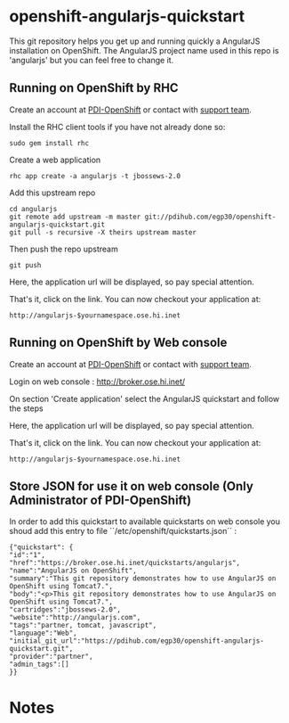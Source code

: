 openshift-angularjs-quickstart
==============================

This git repository helps you get up and running quickly a AngularJS
installation on OpenShift.  The AngularJS project name used in this repo
is 'angularjs' but you can feel free to change it.

Running on OpenShift by RHC
---------------------------

Create an account at [PDI-OpenShift](http://broker.ose.hi.inet/) or contact with [support team](mailto:engapa@aurigae.com).

Install the RHC client tools if you have not already done so:
    
    sudo gem install rhc

Create a web application

    rhc app create -a angularjs -t jbossews-2.0

Add this upstream repo

    cd angularjs
    git remote add upstream -m master git://pdihub.com/egp30/openshift-angularjs-quickstart.git
    git pull -s recursive -X theirs upstream master

Then push the repo upstream

    git push

Here, the application url will be displayed, so pay special attention.
	
That's it, click on the link. You can now checkout your application at:

    http://angularjs-$yournamespace.ose.hi.inet

Running on OpenShift by Web console
-----------------------------------

Create an account at [PDI-OpenShift](http://broker.ose.hi.inet/) or contact with [support team](mailto:engapa@aurigae.com).

Login on web console :  http://broker.ose.hi.inet/

On section 'Create application' select the AngularJS quickstart and follow the steps

Here, the application url will be displayed, so pay special attention.
	
That's it, click on the link. You can now checkout your application at:

    http://angularjs-$yournamespace.ose.hi.inet

Store JSON for use it on web console (Only Administrator of PDI-OpenShift)
--------------------------------------------------------------------------

In order to add this quickstart to available quickstarts on web console you shoud add this entry to file ´´/etc/openshift/quickstarts.json´´ :

    {"quickstart": {
    "id":"1",
    "href":"https://broker.ose.hi.inet/quickstarts/angularjs",
    "name":"AngularJS on OpenShift",
    "summary":"This git repository demonstrates how to use AngularJS on OpenShift using Tomcat7.",
    "body":"<p>This git repository demonstrates how to use AngularJS on OpenShift using Tomcat7.",
    "cartridges":"jbossews-2.0",
    "website":"http://angularjs.com",
    "tags":"partner, tomcat, javascript",
    "language":"Web",
    "initial_git_url":"https://pdihub.com/egp30/openshift-angularjs-quickstart.git",
    "provider":"partner",
    "admin_tags":[]
    }}

Notes
=====
